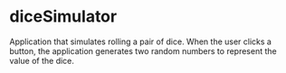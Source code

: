 # diceSimulator
Application that simulates rolling a pair of dice. When the user clicks a button, the application generates two random numbers to represent  the value of the dice. 
